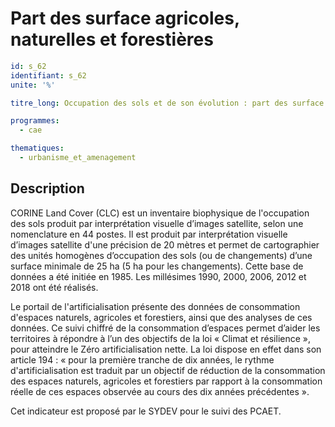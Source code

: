 # Part des surface agricoles, naturelles et forestières

```yaml
id: s_62
identifiant: s_62
unite: '%'

titre_long: Occupation des sols et de son évolution : part des surface agricoles, naturelles et forestières (en %)

programmes:
  - cae

thematiques:
  - urbanisme_et_amenagement
```
## Description
CORINE Land Cover (CLC) est un inventaire biophysique de l'occupation des sols produit par interprétation visuelle d’images satellite, selon une nomenclature en 44 postes. Il est produit par interprétation visuelle d’images satellite d'une précision de 20 mètres et permet de cartographier des unités homogènes d’occupation des sols (ou de changements) d’une surface minimale de 25 ha (5 ha pour les changements). Cette base de données a été initiée en 1985. Les millésimes 1990, 2000, 2006, 2012 et 2018 ont été réalisés.

Le portail de l'artificialisation présente des données de consommation d'espaces naturels, agricoles et forestiers, ainsi que des analyses de ces données. Ce suivi chiffré de la consommation d’espaces permet d’aider les territoires à répondre à l’un des objectifs de la loi « Climat et résilience », pour atteindre le Zéro artificialisation nette. La loi dispose en effet dans son article 194 : « pour la première tranche de dix années, le rythme d'artificialisation est traduit par un objectif de réduction de la consommation des espaces naturels, agricoles et forestiers par rapport à la consommation réelle de ces espaces observée au cours des dix années précédentes ».

Cet indicateur est proposé par le SYDEV pour le suivi des PCAET.
